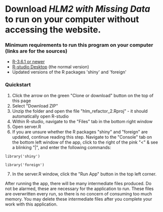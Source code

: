 # Download *HLM2 with Missing Data* to run on your computer without accessing the website.
### Minimum requirements to run this program on your computer (links are for the sources)
* [R-3.6.1 or newer](https://cran.r-project.org/)
* [R-studio Desktop](https://rstudio.com/) (the normal version) 
* Updated versions of the R packages 'shiny' and 'foreign'

### Quickstart
1. Click the arrow on the green "Clone or download" button on the top of this page
2. Select "Download ZIP"
3. Unzip the folder and open the file "hlm_refactor_2.Rproj" - it should automatically open R-studio
4. Within R-studio, navigate to the "Files" tab in the bottom right window
5. Open server.R
6. If you are unsure whether the R packages "shiny" and "foreign" are updated, continue reading this step. Navigate to the "Console" tab on the bottom left window of the app, click to the right of the pink "<"  & see a blinking "|", and enter the following commands:

```
library('shiny')
```
```
library('foreign')
```

7. In the server.R window, click the "Run App" button in the top left corner.

After running the app, there will be many intermediate files produced. Do not be alarmed, these are necessary for the application to run. These files are overwritten every run, so there is no concern of consuming too much memory. You may delete these intermediate files after you complete your work with this application.
